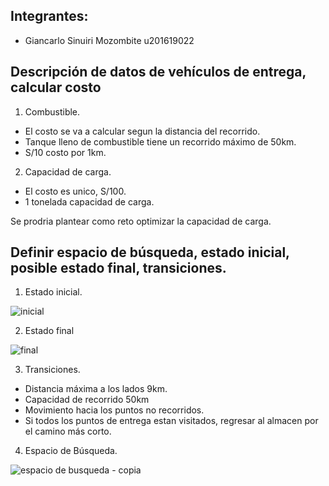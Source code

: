 ## Integrantes:

- Giancarlo Sinuiri Mozombite u201619022

## Descripción de datos de vehículos de entrega, calcular costo

1. Combustible.
  - El costo se va a calcular segun la distancia del recorrido.
  - Tanque lleno de combustible tiene un recorrido máximo de 50km.
  - S/10 costo por 1km.

2. Capacidad de carga.
  - El costo es unico, S/100.
  - 1 tonelada capacidad de carga.

   Se prodria plantear como reto optimizar la capacidad de carga.

## Definir espacio de búsqueda, estado inicial, posible estado final, transiciones.

1. Estado inicial.

![inicial](https://user-images.githubusercontent.com/71910095/135761979-a8ce2089-fb20-47ef-a88e-bc791dbe1fa1.PNG)

2. Estado final

![final](https://user-images.githubusercontent.com/71910095/135761999-fca6ae1b-0f02-4405-a441-7342623799d4.png)

3. Transiciones.

- Distancia máxima a los lados 9km.
- Capacidad de recorrido 50km
- Movimiento hacia los puntos no recorridos.
- Si todos los puntos de entrega estan visitados, regresar al almacen por el camino más corto.

4. Espacio de Búsqueda.

![espacio de busqueda - copia](https://user-images.githubusercontent.com/71910095/135762117-6d4905fe-bced-4272-949d-9c76964dee12.png)
